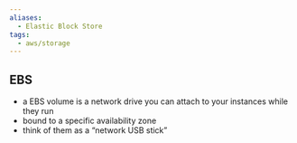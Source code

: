 ```yaml
---
aliases:
  - Elastic Block Store
tags:
  - aws/storage
---
```

## EBS
* a EBS volume is a network drive you can attach to your instances while they run 
* bound to a specific availability zone 
* think of them as a “network USB stick”